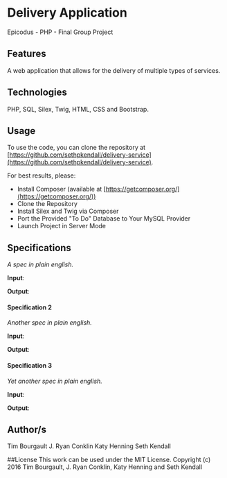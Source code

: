 # Delivery Application
Epicodus - PHP - Final Group Project

## Features
A web application that allows for the delivery of multiple types of services.

## Technologies

PHP, SQL, Silex, Twig, HTML, CSS and Bootstrap.

## Usage

To use the code, you can clone the repository at [https://github.com/sethpkendall/delivery-service](https://github.com/sethpkendall/delivery-service).

For best results, please:

- Install Composer (available at [https://getcomposer.org/](https://getcomposer.org/))
- Clone the Repository
- Install Silex and Twig via Composer
- Port the Provided "To Do" Database to Your MySQL Provider
- Launch Project in Server Mode

## Specifications

*A spec in plain english.*

__Input__:

__Output__:

#### Specification 2 ####
*Another spec in plain english.*

__Input__:

__Output__:

#### Specification 3 ####
*Yet another spec in plain english.*

__Input__:

__Output__:

## Author/s
Tim Bourgault
J. Ryan Conklin
Katy Henning
Seth Kendall

##License
This work can be used under the MIT License.
Copyright (c) 2016 Tim Bourgault, J. Ryan Conklin, Katy Henning and Seth Kendall
